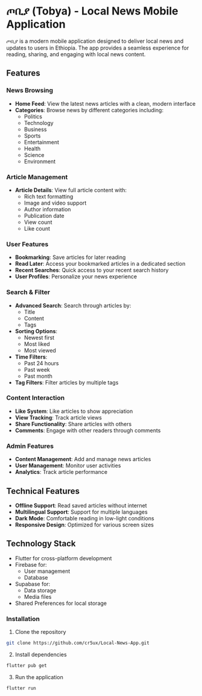 # ጦቢያ (Tobya) - Local News Mobile Application

ጦቢያ is a modern mobile application designed to deliver local news and updates to users in Ethiopia. The app provides a seamless experience for reading, sharing, and engaging with local news content.

## Features

### News Browsing
- **Home Feed**: View the latest news articles with a clean, modern interface
- **Categories**: Browse news by different categories including:
  - Politics
  - Technology
  - Business
  - Sports
  - Entertainment
  - Health
  - Science
  - Environment

### Article Management
- **Article Details**: View full article content with:
  - Rich text formatting
  - Image and video support
  - Author information
  - Publication date
  - View count
  - Like count

### User Features
- **Bookmarking**: Save articles for later reading
- **Read Later**: Access your bookmarked articles in a dedicated section
- **Recent Searches**: Quick access to your recent search history
- **User Profiles**: Personalize your news experience

### Search & Filter
- **Advanced Search**: Search through articles by:
  - Title
  - Content
  - Tags
- **Sorting Options**:
  - Newest first
  - Most liked
  - Most viewed
- **Time Filters**:
  - Past 24 hours
  - Past week
  - Past month
- **Tag Filters**: Filter articles by multiple tags

### Content Interaction
- **Like System**: Like articles to show appreciation
- **View Tracking**: Track article views
- **Share Functionality**: Share articles with others
- **Comments**: Engage with other readers through comments

### Admin Features
- **Content Management**: Add and manage news articles
- **User Management**: Monitor user activities
- **Analytics**: Track article performance

## Technical Features
- **Offline Support**: Read saved articles without internet
- **Multilingual Support**: Support for multiple languages
- **Dark Mode**: Comfortable reading in low-light conditions
- **Responsive Design**: Optimized for various screen sizes

## Technology Stack
- Flutter for cross-platform development
- Firebase for:
  - User management
  - Database
- Supabase for:
  - Data storage
  - Media files
- Shared Preferences for local storage


### Installation
1. Clone the repository
```bash
git clone https://github.com/cr5ux/Local-News-App.git
```

2. Install dependencies
```bash
flutter pub get
```

3. Run the application
```bash
flutter run
```

